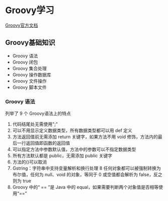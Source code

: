 # Groovy学习
[Groovy官方文档](http://groovy-lang.org)
## Groovy基础知识
- Groovy 语法
- Groovy 闭包
- Groovy 集合处理
- Groovy 操作数据库
- Groovy 文件操作
- Groovy 脚本文件

### Groovy 语法
列举了 9 个 Groovy语法上的特点

1. 代码结尾处无需使用";"
2. 可以不用显示定义数据类型，所有数据类型都可以用 def 定义
3. 方法返回值前无需添加 return 关键字，如果方法不用 void 修饰，方法内的最后一行返回值即函数的返回值
4. 可以指定方法中参数默认值，方法中的参数可以不指定数据类型
5. 所有方法默认都是 public，无需添加 public 关键字
6. 方法的()可以取消
7. Gstring：字符串中支持变量解析和换行处理
8 任何对象都可以被强制转换为布尔值，任何为 null、void 的对象，等同于 0 或空值都会解析为 false，反之则为 true
9. Groovy 中的“ == ”是 Java 中的 equal，如果需要判断两个对象值是否相等使用“==”